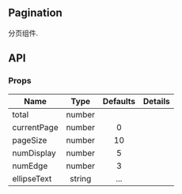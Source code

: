 ## Pagination 

分页组件.

## API

### Props

|  **Name**  | **Type**        | **Defaults**  | **Details**  |
| ------------- |:-------------:|:-----:|:-------------:|
| total         | number|       |              |
| currentPage  | number          |   0 |           |
| pageSize | number            | 10   |        |
| numDisplay | number| 5 ||
| numEdge | number| 3 ||
| ellipseText | string| ... ||